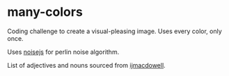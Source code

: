 # many-colors
Coding challenge to create a visual-pleasing image. Uses every color, only once.

Uses [noisejs](https://www.npmjs.com/package/noisejs) for perlin noise algorithm.

List of adjectives and nouns sourced from [ijmacdowell](https://gist.github.com/ijmacdowell/8325491#file-nouns-js).